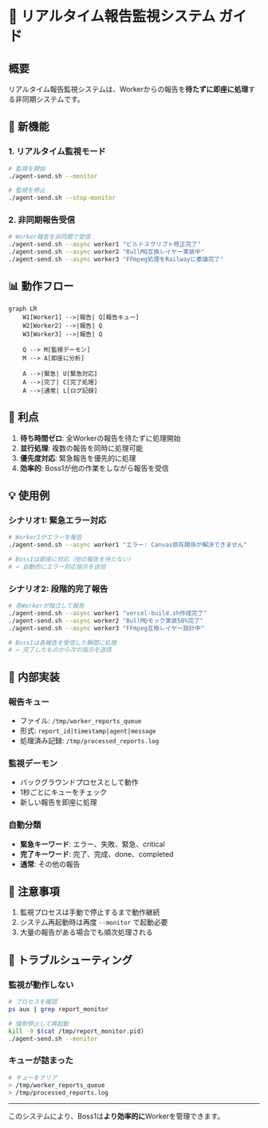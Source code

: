 # 📡 リアルタイム報告監視システム ガイド

## 概要

リアルタイム報告監視システムは、Workerからの報告を**待たずに即座に処理**する非同期システムです。

## 🚀 新機能

### 1. リアルタイム監視モード
```bash
# 監視を開始
./agent-send.sh --monitor

# 監視を停止
./agent-send.sh --stop-monitor
```

### 2. 非同期報告受信
```bash
# Worker報告を非同期で受信
./agent-send.sh --async worker1 "ビルドスクリプト修正完了"
./agent-send.sh --async worker2 "BullMQ互換レイヤー実装中"
./agent-send.sh --async worker3 "FFmpeg処理をRailwayに委譲完了"
```

## 📊 動作フロー

```mermaid
graph LR
    W1[Worker1] -->|報告| Q[報告キュー]
    W2[Worker2] -->|報告| Q
    W3[Worker3] -->|報告| Q
    
    Q --> M[監視デーモン]
    M --> A[即座に分析]
    
    A -->|緊急| U[緊急対応]
    A -->|完了| C[完了処理]
    A -->|通常| L[ログ記録]
```

## 🎯 利点

1. **待ち時間ゼロ**: 全Workerの報告を待たずに処理開始
2. **並行処理**: 複数の報告を同時に処理可能
3. **優先度対応**: 緊急報告を優先的に処理
4. **効率的**: Boss1が他の作業をしながら報告を受信

## 💡 使用例

### シナリオ1: 緊急エラー対応
```bash
# Worker1がエラーを報告
./agent-send.sh --async worker1 "エラー: Canvas依存関係が解決できません"

# Boss1は即座に対応（他の報告を待たない）
# → 自動的にエラー対応指示を送信
```

### シナリオ2: 段階的完了報告
```bash
# 各Workerが独立して報告
./agent-send.sh --async worker1 "vercel-build.sh作成完了"
./agent-send.sh --async worker2 "BullMQモック実装50%完了"
./agent-send.sh --async worker3 "FFmpeg互換レイヤー設計中"

# Boss1は各報告を受信した瞬間に処理
# → 完了したものから次の指示を送信
```

## 🔧 内部実装

### 報告キュー
- ファイル: `/tmp/worker_reports_queue`
- 形式: `report_id|timestamp|agent|message`
- 処理済み記録: `/tmp/processed_reports.log`

### 監視デーモン
- バックグラウンドプロセスとして動作
- 1秒ごとにキューをチェック
- 新しい報告を即座に処理

### 自動分類
- **緊急キーワード**: エラー、失敗、緊急、critical
- **完了キーワード**: 完了、完成、done、completed
- **通常**: その他の報告

## 📝 注意事項

1. 監視プロセスは手動で停止するまで動作継続
2. システム再起動時は再度 `--monitor` で起動必要
3. 大量の報告がある場合でも順次処理される

## 🚨 トラブルシューティング

### 監視が動作しない
```bash
# プロセスを確認
ps aux | grep report_monitor

# 強制停止して再起動
kill -9 $(cat /tmp/report_monitor.pid)
./agent-send.sh --monitor
```

### キューが詰まった
```bash
# キューをクリア
> /tmp/worker_reports_queue
> /tmp/processed_reports.log
```

---

このシステムにより、Boss1は**より効率的に**Workerを管理できます。